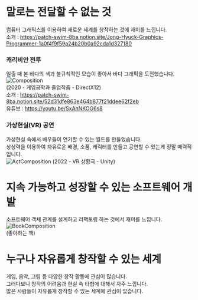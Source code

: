# 말로는 전달할 수 없는 것  
컴퓨터 그래픽스를 이용하여 새로운 세계를 창작하는 것에 재미를 느낍니다.  
소개 : https://patch-swim-8ba.notion.site/Jong-Hyuck-Graphics-Programmer-1a0f4f9f59a24b20b0a92cda1d327180  

### 캐리비안 전투  
일출 때 본 바다의 색과 불규칙적인 모습이 좋아서 바다 그래픽을 도전했습니다.
![Composition](https://user-images.githubusercontent.com/43169708/155162591-cc60942f-4c28-412c-82d3-39ccdc43ff2e.png)  
(2020 - 게임공학과 졸업작품 - DirectX12)  
소개 : https://patch-swim-8ba.notion.site/52d31dfe863e464b877f21ddee62f2eb  
유튜브 : https://youtu.be/SxAnNKOG6s8  

### 가상현실(VR) 공연  
가상현실 속에서 배우들이 연기할 수 있는 월드를 만들었습니다.  
상상력을 이용하여 자유로운 배경, 소품, 캐릭터를 만들고 공연할 수 있는게 정말 매력적입니다.  
![ActComposition](https://user-images.githubusercontent.com/43169708/155173650-1068c05a-59f7-4a24-be4a-7c03013c6a7e.png)
(2022 - VR 상황극 - Unity)

# 지속 가능하고 성장할 수 있는 소프트웨어 개발  
소프트웨어 객체 관계를 설계하고 리팩토링 하는 것에서 재미를 느낍니다.  
![BookComposition](https://user-images.githubusercontent.com/43169708/155177423-d143c9db-ebdd-4df8-8fe8-7ee511c0d6aa.png)  
(좋아하는 책)  

# 누구나 자유롭게 창작할 수 있는 세계  
게임, 음악, 그림 등 다양한 창작 활동에 관심이 많습니다.  
그러다보니 창작의 어려움과 현실 속 타협에 대해서 자주 느낍니다.  
많은 사람들이 자유롭게 창작할 수 있는 세계에 관심이 있습니다.  
